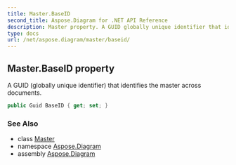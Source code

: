 ```yaml
---
title: Master.BaseID
second_title: Aspose.Diagram for .NET API Reference
description: Master property. A GUID globally unique identifier that identifies the master across documents
type: docs
url: /net/aspose.diagram/master/baseid/
---
```

## Master.BaseID property

A GUID (globally unique identifier) that identifies the master across documents.

```csharp
public Guid BaseID { get; set; }
```

### See Also

* class [Master](../)
* namespace [Aspose.Diagram](../../master/)
* assembly [Aspose.Diagram](../../../)


